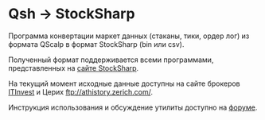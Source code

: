 # Qsh -> StockSharp
Программа конвертации маркет данных (стаканы, тики, ордер лог) из формата QScalp в формат StockSharp (bin или csv).

Полученный формат поддерживается всеми программами, представленных на [сайте StockSharp](http://stocksharp.ru/products/).

На текущий момент исходные данные доступны на сайте брокеров [ITInvest](http://www.itinvest.ru/software/spo/qscalp/history/) и Церих ftp://athistory.zerich.com/.

Инструкция использования и обсуждение утилиты доступно на [форуме](http://stocksharp.ru/articles/322/konvertatsiya-istoricheskih-failov-qscalp-v-format-stocksharp/).
